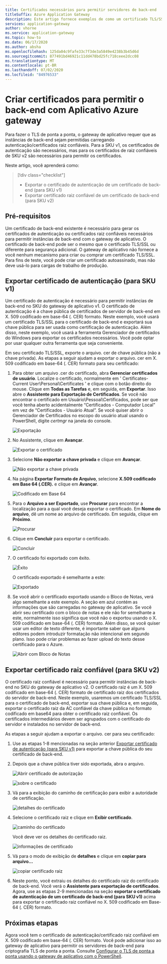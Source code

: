 ```yaml
---
title: Certificados necessários para permitir servidores de back-end
titleSuffix: Azure Application Gateway
description: Este artigo fornece exemplos de como um certificado TLS/SSL pode ser convertido em um certificado de autenticação e um certificado raiz confiável que são necessários para permitir instâncias de back-end no gateway Aplicativo Azure
services: application-gateway
author: vhorne
ms.service: application-gateway
ms.topic: how-to
ms.date: 06/17/2020
ms.author: absha
ms.openlocfilehash: 125da04c9fafe33c7f3de3a5849e4238b3b45d6d
ms.sourcegitcommit: 877491bd46921c11dd478bd25fc718ceee2dcc08
ms.translationtype: MT
ms.contentlocale: pt-BR
ms.lasthandoff: 07/02/2020
ms.locfileid: "84976533"
---
```

# <a name="create-certificates-to-allow-the-backend-with-azure-application-gateway"></a>Criar certificados para permitir o back-end com Aplicativo Azure gateway

Para fazer o TLS de ponta a ponta, o gateway de aplicativo requer que as instâncias de back-end sejam permitidas carregando autenticação/certificados raiz confiáveis. Para a SKU v1, os certificados de autenticação são necessários, mas para os certificados de raiz confiáveis de SKU v2 são necessários para permitir os certificados.

Neste artigo, você aprenderá como:

> [!div class="checklist"]
>
> - Exportar o certificado de autenticação de um certificado de back-end (para SKU v1)
> - Exportar certificado raiz confiável de um certificado de back-end (para SKU v2)

## <a name="prerequisites"></a>Pré-requisitos

Um certificado de back-end existente é necessário para gerar os certificados de autenticação ou certificados raiz confiáveis necessários para permitir instâncias de back-end com o gateway de aplicativo. O certificado de back-end pode ser o mesmo que o certificado TLS/SSL ou diferente para segurança adicional. O gateway de aplicativo não fornece a você nenhum mecanismo para criar ou comprar um certificado TLS/SSL. Para fins de teste, você pode criar um certificado autoassinado, mas não deve usá-lo para cargas de trabalho de produção. 

## <a name="export-authentication-certificate-for-v1-sku"></a>Exportar certificado de autenticação (para SKU v1)

Um certificado de autenticação é necessário para permitir instâncias de back-end no SKU do gateway de aplicativo v1. O certificado de autenticação é a chave pública de certificados de servidor de back-end em X. 509 codificado em base-64 (. CER) formato. Neste exemplo, você usará um certificado TLS/SSL para o certificado de back-end e exportará sua chave pública para ser usada como certificação de autenticação. Além disso, neste exemplo, você usará a ferramenta Gerenciador de certificados do Windows para exportar os certificados necessários. Você pode optar por usar qualquer outra ferramenta que seja conveniente.

Em seu certificado TLS/SSL, exporte o arquivo. cer de chave pública (não a chave privada). As etapas a seguir ajudam a exportar o arquivo. cer em X. 509 codificado em base-64 (. CER) formato para seu certificado:

1. Para obter um arquivo .cer do certificado, abra **Gerenciar certificados de usuário**. Localize o certificado, normalmente em ' Certificates-Current User\Personal\Certificates ' e clique com o botão direito do mouse. Clique em **Todas as Tarefas** e, em seguida, em **Exportar**. Isso abre o **Assistente para Exportação de Certificados**. Se você não encontrar o certificado em Usuário\Pessoal\Certificados, pode ser que você tenha aberto acidentalmente “Certificados - Computador Local” em vez de “Certificados - Usuário Atual”. Se você quiser abrir o Gerenciador de Certificados no escopo do usuário atual usando o PowerShell, digite *certmgr* na janela do console.

   ![Exportação](./media/certificates-for-backend-authentication/export.png)

2. No Assistente, clique em **Avançar**.

   ![Exportar o certificado](./media/certificates-for-backend-authentication/exportwizard.png)

3. Selecione **Não exportar a chave privada** e clique em **Avançar**.

   ![Não exportar a chave privada](./media/certificates-for-backend-authentication/notprivatekey.png)

4. Na página **Exportar Formato de Arquivo**, selecione **X.509 codificado em Base 64 (.CER).** e clique em **Avançar**.

   ![Codificado em Base 64](./media/certificates-for-backend-authentication/base64.png)

5. Para o **Arquivo a ser Exportado**, use **Procurar** para encontrar a localização para a qual você deseja exportar o certificado. Em **Nome do arquivo**, dê um nome ao arquivo de certificado. Em seguida, clique em **Próximo**.

   ![Procurar](./media/certificates-for-backend-authentication/browse.png)

6. Clique em **Concluir** para exportar o certificado.

   ![Concluir](./media/certificates-for-backend-authentication/finish.png)

7. O certificado foi exportado com êxito.

   ![Êxito](./media/certificates-for-backend-authentication/success.png)

   O certificado exportado é semelhante a este:

   ![Exportado](./media/certificates-for-backend-authentication/exported.png)

8. Se você abrir o certificado exportado usando o Bloco de Notas, verá algo semelhante a este exemplo. A seção em azul contém as informações que são carregadas no gateway de aplicativo. Se você abrir seu certificado com o bloco de notas e ele não for semelhante a este, normalmente isso significa que você não o exportou usando o X. 509 codificado em base-64 (. CER) formato. Além disso, se você quiser usar um editor de texto diferente, é importante saber que alguns editores podem introduzir formatação não intencional em segundo plano. Isso pode criar problemas ao fazer upload do texto desse certificado para o Azure.

   ![Abrir com Bloco de Notas](./media/certificates-for-backend-authentication/format.png)

## <a name="export-trusted-root-certificate-for-v2-sku"></a>Exportar certificado raiz confiável (para SKU v2)

O certificado raiz confiável é necessário para permitir instâncias de back-end no SKU do gateway de aplicativo v2. O certificado raiz é um X. 509 codificado em base-64 (. CER) formato de certificado raiz dos certificados do servidor de back-end. Neste exemplo, usaremos um certificado TLS/SSL para o certificado de back-end, exportar sua chave pública e, em seguida, exportar o certificado raiz da AC confiável da chave pública no formato codificado em base64 para obter o certificado raiz confiável. Os certificados intermediários devem ser agrupados com o certificado do servidor e instalados no servidor de back-end.

As etapas a seguir ajudam a exportar o arquivo. cer para seu certificado:

1. Use as etapas 1-8 mencionadas na seção anterior [Exportar certificado de autenticação (para SKU v1)](#export-authentication-certificate-for-v1-sku) para exportar a chave pública do seu certificado de back-end.

2. Depois que a chave pública tiver sido exportada, abra o arquivo.

   ![Abrir certificado de autorização](./media/certificates-for-backend-authentication/openAuthcert.png)

   ![sobre o certificado](./media/certificates-for-backend-authentication/general.png)

3. Vá para a exibição do caminho de certificação para exibir a autoridade de certificação.

   ![detalhes do certificado](./media/certificates-for-backend-authentication/certdetails.png)

4. Selecione o certificado raiz e clique em **Exibir certificado**.

   ![caminho do certificado](./media/certificates-for-backend-authentication/rootcert.png)

   Você deve ver os detalhes do certificado raiz.

   ![informações de certificado](./media/certificates-for-backend-authentication/rootcertdetails.png)

5. Vá para o modo de exibição de **detalhes** e clique em **copiar para arquivo...**

   ![copiar certificado raiz](./media/certificates-for-backend-authentication/rootcertcopytofile.png)

6. Neste ponto, você extraiu os detalhes do certificado raiz do certificado de back-end. Você verá o **Assistente para exportação de certificados**. Agora, use as etapas 2-9 mencionadas na seção **exportar o certificado de autenticação de um certificado de back-end (para SKU v1)** acima para exportar o certificado raiz confiável no X. 509 codificado em Base-64 (. CER) formato.

## <a name="next-steps"></a>Próximas etapas

Agora você tem o certificado de autenticação/certificado raiz confiável em X. 509 codificado em base-64 (. CER) formato. Você pode adicionar isso ao gateway de aplicativo para permitir os servidores de back-end para criptografia TLS de ponta a ponta. Consulte [Configurar o TLS de ponta a ponta usando o gateway de aplicativo com o PowerShell](https://docs.microsoft.com/azure/application-gateway/application-gateway-end-to-end-ssl-powershell).

